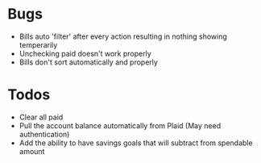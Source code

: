 # Bugs

- Bills auto 'filter' after every action resulting in nothing showing temperarily
- Unchecking paid doesn't work properly
- Bills don't sort automatically and properly

# Todos

- Clear all paid
- Pull the account balance automatically from Plaid (May need authentication)
- Add the ability to have savings goals that will subtract from spendable amount
